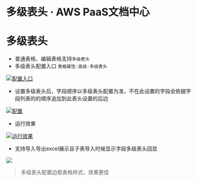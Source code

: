 # 多级表头 · AWS PaaS文档中心

# 多级表头

  * 普通表格、编辑表格支持`多级表头`
  * 多级表头配置入口 `表格属性-高级-多级表头`

[![配置入口](https://helpcdn.awspaas.com/picture/picture/202312/3705d83bfc114120a020117e667d2ed2.png)](<https://helpcdn.awspaas.com/picture/picture/202312/3705d83bfc114120a020117e667d2ed2.png>)

  * 设置多级表头后，字段顺序以多级表头配置为准，不在此设置的字段会依据字段列表的的顺序追加到此表头设置的后边

[![配置](https://helpcdn.awspaas.com/picture/picture/202312/6a71555004a5404d9014dddab2351390.png)](<https://helpcdn.awspaas.com/picture/picture/202312/6a71555004a5404d9014dddab2351390.png>)

  * 运行效果

[![运行效果](https://helpcdn.awspaas.com/picture/picture/202312/5beadfff477946e980abe78c6038cac1.png)](<https://helpcdn.awspaas.com/picture/picture/202312/5beadfff477946e980abe78c6038cac1.png>)

  * 支持导入导出excel展示且子表导入时候显示字段多级表头回显

[![](https://helpcdn.awspaas.com/picture/picture/202312/08f852f507064de28250b96bc8a78729.png)](<https://helpcdn.awspaas.com/picture/picture/202312/08f852f507064de28250b96bc8a78729.png>)

> 多级表头配置边框表格样式，效果更佳